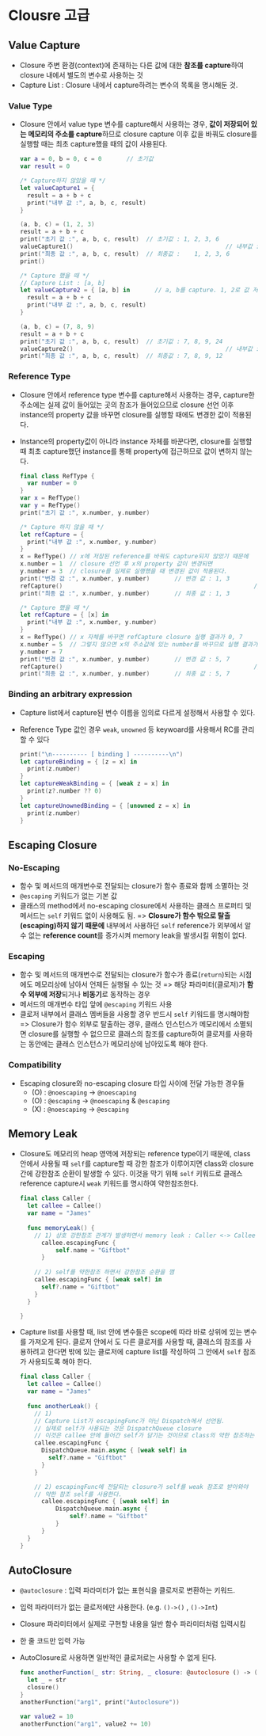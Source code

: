 # Clousre 고급

## Value Capture

- Closure 주변 환경(context)에 존재하는 다른 값에 대한 **참조를 capture**하여 closure 내에서 별도의 변수로 사용하는 것
- Capture List : Closure 내에서 capture하려는 변수의 목록을 명시해둔 것. 

### Value Type

- Closure 안에서 value type 변수를 capture해서 사용하는 경우, **값이 저장되어 있는 메모리의 주소를 capture**하므로 closure capture 이후 값을 바꿔도 closure를 실행할 때는 최초 capture했을 때의 값이 사용된다.

  ```swift
  var a = 0, b = 0, c = 0		// 초기값
  var result = 0
  
  /* Capture하지 않았을 때 */
  let valueCapture1 = {
    result = a + b + c
    print("내부 값 :", a, b, c, result)
  }
  
  (a, b, c) = (1, 2, 3)
  result = a + b + c
  print("초기 값 :", a, b, c, result)	// 초기값 : 1, 2, 3, 6
  valueCapture1()											// 내부값 : 1, 2, 3, 6
  print("최종 값 :", a, b, c, result)	// 최종값 : 	1, 2, 3, 6
  print()
  
  /* Capture 했을 때 */
  // Capture List : [a, b]
  let valueCapture2 = { [a, b] in		// a, b를 capture. 1, 2로 값 저장
    result = a + b + c
    print("내부 값 :", a, b, c, result)
  }
  
  (a, b, c) = (7, 8, 9)
  result = a + b + c
  print("초기 값 :", a, b, c, result)	// 초기값 : 7, 8, 9, 24
  valueCapture2()											// 내부값 : 1, 2, 9, 12
  print("최종 값 :", a, b, c, result)	// 최종값 : 7, 8, 9, 12
  ```

### Reference Type

- Closure 안에서 reference type 변수를 capture해서 사용하는 경우, capture한 주소에는 실제 값이 들어있는 곳의 참조가 들어있으므로 closure 선언 이후 instance의 property 값을 바꾸면 closure를 실행할 때에도 변경한 값이 적용된다.

- Instance의 property값이 아니라 instance 자체를 바꾼다면, closure를 실행할 때 최초 capture했던 instance를 통해 property에 접근하므로 값이 변하지 않는다.

  ```swift
  final class RefType {
    var number = 0
  }
  var x = RefType()
  var y = RefType()
  print("초기 값 :", x.number, y.number)
  
  /* Capture 하지 않을 때 */
  let refCapture = { 
    print("내부 값 :", x.number, y.number)
  }
  x = RefType()	// x에 저장된 reference를 바꿔도 capture되지 않았기 때문에
  x.number = 1	// closure 선언 후 x의 property 값이 변경되면
  y.number = 3	// closure를 실제로 실행했을 때 변경된 값이 적용된다.
  print("변경 값 :", x.number, y.number)		// 변경 값 : 1, 3
  refCapture()														// 내부 값 : 1, 3
  print("최종 값 :", x.number, y.number)		// 최종 값 : 1, 3
  
  /* Capture 했을 때 */
  let refCapture = { [x] in
    print("내부 값 :", x.number, y.number)
  }
  x = RefType()	// x 자체를 바꾸면 refCapture closure 실행 결과가 0, 7
  x.number = 5	// 그렇지 않으면 x의 주소값에 있는 number를 바꾸므로 실행 결과가 5, 7
  y.number = 7
  print("변경 값 :", x.number, y.number)		// 변경 값 : 5, 7
  refCapture()														// 내부 값 : 0, 7 or 5, 7
  print("최종 값 :", x.number, y.number)		// 최종 값 : 5, 7
  ```

### Binding an arbitrary expression

- Capture list에서 capture된 변수 이름을 임의로 다르게 설정해서 사용할 수 있다.

- Reference Type 값인 경우 `weak`, `unowned` 등 keywoard를 사용해서 RC를 관리할 수 있다

  ```swift
  print("\n---------- [ binding ] ----------\n")
  let captureBinding = { [z = x] in
    print(z.number)
  }
  let captureWeakBinding = { [weak z = x] in
    print(z?.number ?? 0)
  }
  let captureUnownedBinding = { [unowned z = x] in
    print(z.number)
  }
  ```

## Escaping Closure

### No-Escaping

- 함수 및 메서드의 매개변수로 전달되는 closure가 함수 종료와 함께 소멸하는 것
- `@escaping` 키워드가 없는 기본 값
- 클래스의 method에서 no-escaping closure에서 사용하는 클래스 프로퍼티 및 메서드는 `self` 키워드 없이 사용해도 됨. => **Closure가 함수 밖으로 탈출(escaping)하지 않기 때문에** 내부에서 사용하던 `self` reference가 외부에서 알 수 없는 **reference count**를 증가시켜 memory leak을 발생시킬 위험이 없다.

### Escaping

- 함수 및 메서드의 매개변수로 전달되는 closure가 함수가 종료(`return`)되는 시점에도 메모리상에 남아서 언제든 실행될 수 있는 것 => 해당 파라미터(클로저)가 **함수 외부에 저장**되거나 **비동기**로 동작하는 경우
- 메서드의 매개변수 타입 앞에 `@escaping` 키워드 사용
- 클로저 내부에서 클래스 멤버들을 사용할 경우 반드시 `self` 키워드를 명시해야함 => Closure가 함수 외부로 탈출하는 경우, 클래스 인스턴스가 메모리에서 소멸되면 closure를 실행할 수 없으므로 클래스의 참조를 capture하여 클로저를 사용하는 동안에는 클래스 인스턴스가 메모리상에 남아있도록 해야 한다.

### Compatibility

- Escaping closure와 no-escaping closure 타입 사이에 전달 가능한 경우들
  - (O) : `@noescaping` -> `@noescaping`
  - (O) : `@escaping` -> `@noescaping` & `@escaping`
  - (X) : `@noescaping` -> `@escaping`

## Memory Leak

- Closure도 메모리의 heap 영역에 저장되는 reference type이기 때문에, class 안에서 사용될 때 `self`를 capture할 때 강한 참조가 이루어지면 class와 closure간에 강한참조 순환이 발생할 수 있다. 이것을 막기 위해 `self` 키워드로 클래스 reference capture시 `weak` 키워드를 명시하여 약한참조한다.

  ```swift
  final class Caller {
    let callee = Callee()
    var name = "James"
    
    func memoryLeak() {
      // 1) 상호 강한참조 관계가 발생하면서 memory leak : Caller <-> Callee
  		callee.escapingFunc {
  			self.name = "Giftbot" 
  		}
      
      // 2) self를 약한참조 하면서 강한참조 순환을 깸
      callee.escapingFunc { [weak self] in
        self?.name = "Giftbot"
      }
    }
  
  }
  ```

- Capture list를 사용할 때, list 안에 변수들은 scope에 따라 바로 상위에 있는 변수를 가져오게 된다. 클로저 안에서 도 다른 클로저를 사용할 때, 클래스의 참조를 사용하려고 한다면 밖에 있는 클로저에 capture list를 작성하여 그 안에서 `self` 참조가 사용되도록 해야 한다.

  ```swift
  final class Caller {
    let callee = Callee()
    var name = "James"
    
    func anotherLeak() {
      // 1) 
      // Capture List가 escapingFunc가 아닌 Dispatch에서 선언됨.
      // 실제로 self가 사용되는 것은 DispatchQueue closure
      // 이것은 callee 안에 들어간 self가 담기는 것이므로 class의 약한 참조하는 self가 아니다.
      callee.escapingFunc {
        DispatchQueue.main.async { [weak self] in
          self?.name = "Giftbot"
        }
      }
  
      // 2) escapingFunc에 전달되는 closure가 self를 weak 참조로 받아와야
      // 약한 참조 self를 사용한다.
  		callee.escapingFunc { [weak self] in
  			DispatchQueue.main.async {
  				self?.name = "Giftbot"
  			}
  		}
    }
  }
  ```

## AutoClosure

- `@autoclosure` : 입력 파라미터가 없는 표현식을 클로저로 변환하는 키워드. 

- 입력 파라미터가 없는 클로저에만 사용한다. (e.g. `()->()` , `()->Int`)

- Closure 파라미터에서 실제로 구현할 내용을 일반 함수 파라미터처럼 입력시킴

- 한 줄 코드만 입력 가능

- AutoClosure로 사용하면 일반적인 클로저로는 사용할 수 없게 된다.

  ```swift
  func anotherFunction(_ str: String, _ closure: @autoclosure () -> ()) {
    let _ = str
    closure()
  }
  anotherFunction("arg1", print("Autoclosure"))
  
  var value2 = 10
  anotherFunction("arg1", value2 += 10)
  ```

  